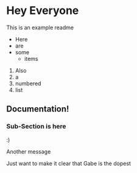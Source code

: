 # Hey Everyone
This is an example readme
* Here
* are
* some
  * items

1. Also
2. a
3. numbered
4. list

## Documentation!
### Sub-Section is here
:)

Another message

Just want to make it clear that Gabe is the dopest